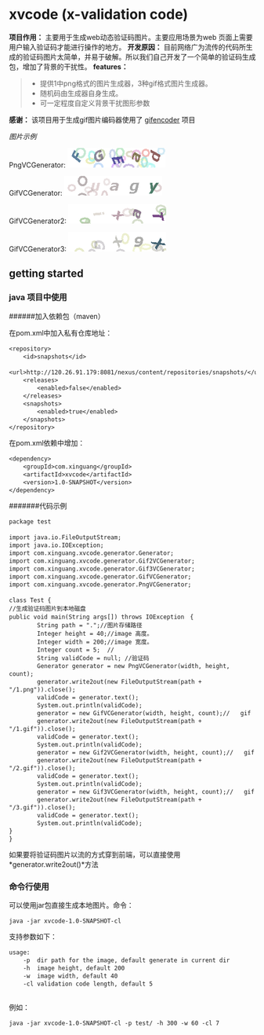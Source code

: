 # xvcode (x-validation code)


**项目作用：**
主要用于生成web动态验证码图片。主要应用场景为web 页面上需要用户输入验证码才能进行操作的地方。
**开发原因：**
目前网络广为流传的代码所生成的验证码图片太简单，并易于破解。所以我们自己开发了一个简单的验证码生成包，增加了背景的干扰性。
**features：**
> - 提供1中png格式的图片生成器，3种gif格式图片生成器。
> - 随机码由生成器自身生成。
> - 可一定程度自定义背景干扰图形参数

**感谢：**
该项目用于生成gif图片编码器使用了 [gifencoder][1] 项目

*图片示例*

PngVCGenerator:
![Png](docs/img/1.png)

GifVCGenerator:
![Gif1](docs/img/1.gif)

GifVCGenerator2:
![Gif1](docs/img/2.gif)

GifVCGenerator3:
![Gif1](docs/img/3.gif)

[1]: https://github.com/cloader/gifencoder

## getting started

### java 项目中使用


######加入依赖包（maven）

在pom.xml中加入私有仓库地址：
```
<repository>
	<id>snapshots</id>
	<url>http://120.26.91.179:8081/nexus/content/repositories/snapshots/</url>
	<releases>
		<enabled>false</enabled>
	</releases>
	<snapshots>
		<enabled>true</enabled>
	</snapshots>
</repository>
```
在pom.xml依赖中增加：
```
<dependency>
	<groupId>com.xinguang</groupId>
	<artifactId>xvcode</artifactId>
	<version>1.0-SNAPSHOT</version>
</dependency>
```
#######代码示例
```
package test

import java.io.FileOutputStream;
import java.io.IOException;
import com.xinguang.xvcode.generator.Generator;
import com.xinguang.xvcode.generator.Gif2VCGenerator;
import com.xinguang.xvcode.generator.Gif3VCGenerator;
import com.xinguang.xvcode.generator.GifVCGenerator;
import com.xinguang.xvcode.generator.PngVCGenerator;

class Test {
//生成验证码图片到本地磁盘
public void main(String args[]) throws IOException　{
		String path = ".";//图片存储路径
		Integer height = 40;//image 高度。
		Integer width = 200;//image 宽度。
		Integer count = 5;	//
		String validCode = null; //验证码
		Generator generator = new PngVCGenerator(width, height, count);
        generator.write2out(new FileOutputStream(path + "/1.png")).close();
        validCode = generator.text();
        System.out.println(validCode);
        generator = new GifVCGenerator(width, height, count);//   gif
        generator.write2out(new FileOutputStream(path + "/1.gif")).close();
        validCode = generator.text();
        System.out.println(validCode);
        generator = new Gif2VCGenerator(width, height, count);//   gif
        generator.write2out(new FileOutputStream(path + "/2.gif")).close();
        validCode = generator.text();
        System.out.println(validCode);
        generator = new Gif3VCGenerator(width, height, count);//   gif
        generator.write2out(new FileOutputStream(path + "/3.gif")).close();
        validCode = generator.text();
        System.out.println(validCode);
}
}
```
如果要将验证码图片以流的方式穿到前端，可以直接使用*generator.write2out()*方法


### 命令行使用

可以使用jar包直接生成本地图片。命令：
```
java -jar xvcode-1.0-SNAPSHOT-cl
```
支持参数如下：
``` 
usage:
	-p	dir path for the image, default generate in current dir
	-h	image height, default 200
	-w	image width, default 40
	-cl	validation code length, default 5
	
```
例如：
```
java -jar xvcode-1.0-SNAPSHOT-cl -p test/ -h 300 -w 60 -cl 7
```